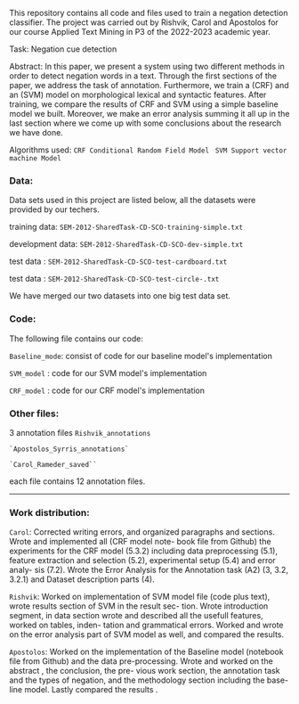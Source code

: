 This repository contains all code and files used to train a negation detection classifier. The project was carried out by Rishvik, Carol  and Apostolos for our course Applied Text Mining in P3 of the 2022-2023 academic year.

Task: Negation cue detection 

Abstract: In this paper, we present a system using two different methods in order to detect negation words in a text. Through the first sections of the paper, we address the task of annotation. Furthermore, we train a (CRF) and an (SVM) model on morphological lexical and syntactic features. After training, we compare the results of CRF and SVM using a simple baseline model we built. Moreover, we make an error analysis summing it all up in the last section where we come up with some conclusions about the research we have done.

Algorithms used: 
    `CRF Conditional Random Field Model`
   ` SVM Support vector machine Model`

### Data:

Data sets used in this project are listed below, all the datasets were provided by our techers. 


training data: `SEM-2012-SharedTask-CD-SCO-training-simple.txt`

development data: `SEM-2012-SharedTask-CD-SCO-dev-simple.txt`

test data : `SEM-2012-SharedTask-CD-SCO-test-cardboard.txt`

test data : `SEM-2012-SharedTask-CD-SCO-test-circle-.txt`

We have merged our two datasets into one big test data set.


### Code:
The following file contains our code:

`Baseline_mode`: consist of code for our baseline model's implementation

`SVM_model` : code for our SVM model's implementation

`CRF_model` : code for our CRF model's implementation


### Other files:
3 annotation files 
    `Rishvik_annotations`
    
    `Apostolos_Syrris_annotations`
    
    `Carol_Rameder_saved``
    
each file contains 12 annotation files.

******

### Work distribution:
`Carol`: Corrected writing errors, and organized paragraphs
and sections. Wrote and implemented all (CRF model note-
book file from Github) the experiments for the CRF model
(5.3.2) including data preprocessing (5.1), feature extraction
and selection (5.2), experimental setup (5.4) and error analy-
sis (7.2). Wrote the Error Analysis for the Annotation task
(A2) (3, 3.2, 3.2.1) and Dataset description parts (4).

`Rishvik`: Worked on implementation of SVM model file (code
plus text), wrote results section of SVM in the result sec-
tion. Wrote introduction segment, in data section wrote and
described all the usefull features, worked on tables, inden-
tation and grammatical errors. Worked and wrote on the
error analysis part of SVM model as well, and compared the
results.

`Apostolos`: Worked on the implementation of the Baseline
model (notebook file from Github) and the data pre-processing.
Wrote and worked on the abstract , the conclusion, the pre-
vious work section, the annotation task and the types of
negation, and the methodology section including the base-
line model. Lastly compared the results .
